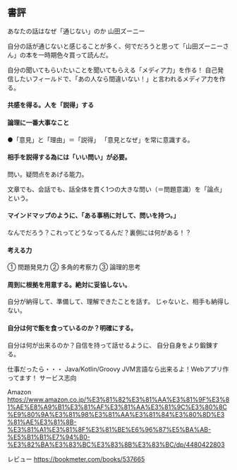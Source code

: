 ## 書評
あなたの話はなぜ「通じない」のか 山田ズーニー

自分の話が通じないと感じることが多く、何でだろうと思って「山田ズーニーさん」の本を一時期色々買って読んだ。

自分の聞いてもらいたいことを聞いてもらえる「メディア力」を作る！
自己発信したいフィールドで、「あの人なら間違いない！」と言われるメディア力を作る。

#### 共感を得る。人を「説得」する

#### 論理に一番大事なこと
●「意見」と「理由」＝「説得」
「意見となぜ」を常に意識する。

#### 相手を説得する為には「いい問い」が必要。
問い。疑問点をあげる能力。

文章でも、会話でも、話全体を貫く1つの大きな問い（＝問題意識）を「論点」という。

#### マインドマップのように、「ある事柄に対して、問いを持つ。」
なんでだろう？これってどうなってるんだ？裏側には何がある！？

#### 考える力
① 問題発見力
② 多角的考察力
③ 論理的思考

#### 周到に根拠を用意する。絶対に妥協しない。
自分が納得して、準備して、理解できたことを話す。
じゃないと、相手も納得しない。

#### 自分は何で飯を食っているのか？明確にする。
自分は何が出来るのか？自信を持って話せるように、
自分自身をより鍛錬する。

仕事だったら・・・
Java/Kotlin/Groovy JVM言語なら出来るよ！Webアプリ作ってます！
サービス志向


Amazon
https://www.amazon.co.jp/%E3%81%82%E3%81%AA%E3%81%9F%E3%81%AE%E8%A9%B1%E3%81%AF%E3%81%AA%E3%81%9C%E3%80%8C%E9%80%9A%E3%81%98%E3%81%AA%E3%81%84%E3%80%8D%E3%81%AE%E3%81%8B-%E3%81%A1%E3%81%8F%E3%81%BE%E6%96%87%E5%BA%AB-%E5%B1%B1%E7%94%B0-%E3%82%BA%E3%83%BC%E3%83%8B%E3%83%BC/dp/4480422803

レビュー
https://bookmeter.com/books/537665
